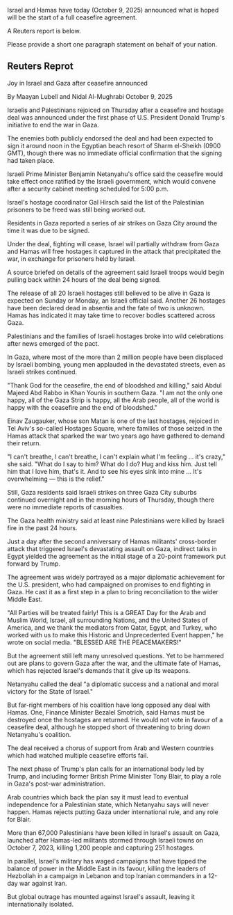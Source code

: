 Israel and Hamas have today (October 9, 2025) announced what is hoped will be the start of a full ceasefire agreement.

A Reuters report is below.

Please provide a short one paragraph statement on behalf of your nation.

## Reuters Reprot

Joy in Israel and Gaza after ceasefire announced

By Maayan Lubell and Nidal Al-Mughrabi
October 9, 2025

Israelis and Palestinians rejoiced on Thursday after a ceasefire and hostage deal was announced under the first phase of U.S. President Donald Trump's initiative to end the war in Gaza.

The enemies both publicly endorsed the deal and had been expected to sign it around noon in the Egyptian beach resort of Sharm el-Sheikh (0900 GMT), though there was no immediate official confirmation that the signing had taken place.

Israeli Prime Minister Benjamin Netanyahu's office said the ceasefire would take effect once ratified by the Israeli government, which would convene after a security cabinet meeting scheduled for 5:00 p.m.

Israel's hostage coordinator Gal Hirsch said the list of the Palestinian prisoners to be freed was still being worked out.

Residents in Gaza reported a series of air strikes on Gaza City around the time it was due to be signed.

Under the deal, fighting will cease, Israel will partially withdraw from Gaza and Hamas will free hostages it captured in the attack that precipitated the war, in exchange for prisoners held by Israel.

A source briefed on details of the agreement said Israeli troops would begin pulling back within 24 hours of the deal being signed.

The release of all 20 Israeli hostages still believed to be alive in Gaza is expected on Sunday or Monday, an Israeli official said. Another 26 hostages have been declared dead in absentia and the fate of two is unknown. Hamas has indicated it may take time to recover bodies scattered across Gaza.

Palestinians and the families of Israeli hostages broke into wild celebrations after news emerged of the pact.

In Gaza, where most of the more than 2 million people have been displaced by Israeli bombing, young men applauded in the devastated streets, even as Israeli strikes continued.

"Thank God for the ceasefire, the end of bloodshed and killing," said Abdul Majeed Abd Rabbo in Khan Younis in southern Gaza. "I am not the only one happy, all of the Gaza Strip is happy, all the Arab people, all of the world is happy with the ceasefire and the end of bloodshed."

Einav Zaugauker, whose son Matan is one of the last hostages, rejoiced in Tel Aviv's so-called Hostages Square, where families of those seized in the Hamas attack that sparked the war two years ago have gathered to demand their return.

"I can't breathe, I can't breathe, I can't explain what I'm feeling ... it's crazy," she said. "What do I say to him? What do I do? Hug and kiss him. Just tell him that I love him, that's it. And to see his eyes sink into mine ... It's overwhelming — this is the relief."

Still, Gaza residents said Israeli strikes on three Gaza City suburbs continued overnight and in the morning hours of Thursday, though there were no immediate reports of casualties.

The Gaza health ministry said at least nine Palestinians were killed by Israeli fire in the past 24 hours.

Just a day after the second anniversary of Hamas militants' cross-border attack that triggered Israel's devastating assault on Gaza, indirect talks in Egypt yielded the agreement as the initial stage of a 20-point framework put forward by Trump.

The agreement was widely portrayed as a major diplomatic achievement for the U.S. president, who had campaigned on promises to end fighting in Gaza. He cast it as a first step in a plan to bring reconciliation to the wider Middle East.

"All Parties will be treated fairly! This is a GREAT Day for the Arab and Muslim World, Israel, all surrounding Nations, and the United States of America, and we thank the mediators from Qatar, Egypt, and Turkey, who worked with us to make this Historic and Unprecedented Event happen," he wrote on social media. "BLESSED ARE THE PEACEMAKERS!"

But the agreement still left many unresolved questions. Yet to be hammered out are plans to govern Gaza after the war, and the ultimate fate of Hamas, which has rejected Israel's demands that it give up its weapons.

Netanyahu called the deal "a diplomatic success and a national and moral victory for the State of Israel."

But far-right members of his coalition have long opposed any deal with Hamas. One, Finance Minister Bezalel Smotrich, said Hamas must be destroyed once the hostages are returned. He would not vote in favour of a ceasefire deal, although he stopped short of threatening to bring down Netanyahu's coalition.

The deal received a chorus of support from Arab and Western countries which had watched multiple ceasefire efforts fail.

The next phase of Trump's plan calls for an international body led by Trump, and including former British Prime Minister Tony Blair, to play a role in Gaza's post-war administration.

Arab countries which back the plan say it must lead to eventual independence for a Palestinian state, which Netanyahu says will never happen. Hamas rejects putting Gaza under international rule, and any role for Blair.

More than 67,000 Palestinians have been killed in Israel's assault on Gaza, launched after Hamas-led militants stormed through Israeli towns on October 7, 2023, killing 1,200 people and capturing 251 hostages.

In parallel, Israel's military has waged campaigns that have tipped the balance of power in the Middle East in its favour, killing the leaders of Hezbollah in a campaign in Lebanon and top Iranian commanders in a 12-day war against Iran.

But global outrage has mounted against Israel's assault, leaving it internationally isolated.
 

